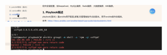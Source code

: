 ![image.png](https://raw.githubusercontent.com/youtubhexo/obsition-images-zhangwangyan/main/20250716084745.png)


![image.png](https://raw.githubusercontent.com/youtubhexo/obsition-images-zhangwangyan/main/20250716095002.png)
